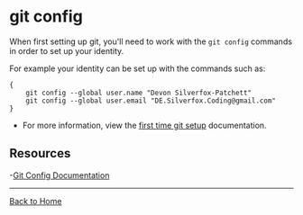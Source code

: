 # git config
When first setting up git, you'll need to work with the `git config` commands in order to set up your identity.

For example your identity can be set up with the commands such as:

```
{
    git config --global user.name "Devon Silverfox-Patchett"
    git config --global user.email "DE.Silverfox.Coding@gmail.com"
}
```

- For more information, view the [first time git setup](https://git-scm.com/book/en/v2/Getting-Started-First-Time-Git-Setup) documentation.

## Resources
-[Git Config Documentation](https://git-scm.com/git-config)

---

[Back to Home](../README.md)